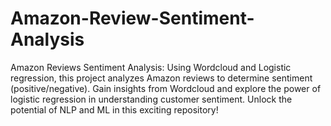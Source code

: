 # Amazon-Review-Sentiment-Analysis
Amazon Reviews Sentiment Analysis: Using Wordcloud and Logistic regression, this project analyzes Amazon reviews to determine sentiment (positive/negative). Gain insights from Wordcloud and explore the power of logistic regression in understanding customer sentiment. Unlock the potential of NLP and ML in this exciting repository!
